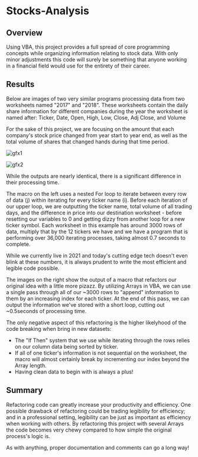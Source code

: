 # Stocks-Analysis

## Overview
Using VBA, this project provides a full spread of core programming concepts while organizing information relating to stock data.
With only minor adjustments this code will surely be something that anyone working in a financial field would use for the entirety of their career.

## Results
Below are images of two very similar programs processing data from two worksheets named "2017" and "2018".
These worksheets contain the daily share information for different companies during the year the worksheet is named after: 
  Ticker, Date, Open, High, Low, Close, Adj Close, and Volume

For the sake of this project, we are focusing on the amount that each company's stock price changed from year start to year end, as well as the total volume of shares that changed hands during that time period.


![gfx1](https://user-images.githubusercontent.com/14188580/110701270-95ab6200-81b6-11eb-9aba-f26cd1628ce1.png)

![gfx2](https://user-images.githubusercontent.com/14188580/110701277-96dc8f00-81b6-11eb-827f-d52b338aeb16.png)

While the outputs are nearly identical, there is a significant difference in their processing time.

The macro on the left uses a nested For loop to iterate between every row of data (j) within iterating for every ticker name (i).
Before each iteration of our upper loop, we are outputting the ticker name, total volume of all trading days, and the difference in price into our destination worksheet - before resetting our variables to 0 and getting dizzy from another loop for a new ticker symbol.
Each worksheet in this example has around 3000 rows of data, multiply that by the 12 tickers we have and we have a program that is performing over 36,000 iterating processes, taking almost 0.7 seconds to complete.

While we currently live in 2021 and today's cutting edge tech doesn't even blink at these numbers, it is always prudent to write the most efficient and legible code possible.

The images on the right show the output of a macro that refactors our original idea with a little more pizazz.
By utilizing Arrays in VBA, we can use a single pass through all of our ~3000 rows to "append" information to them by an increasing index for each ticker.
At the end of this pass, we can output the information we've stored with a short loop, cutting out ~0.5seconds of processing time.

The only negative aspect of this refactoring is the higher likelyhood of the code breaking when bring in new datasets:
  * The "If Then" system that we use while iterating through the rows relies on our column data being sorted by ticker.
  * If all of one ticker's information is not sequential on the worksheet, the macro will almost certainly break by incrementing our index beyond the Array length.
  * Having clean data to begin with is always a plus!

## Summary
Refactoring code can greatly increase your productivity and efficiency.
One possible drawback of refactoring could be trading legibility for efficiency; and in a professional setting, legibility can be just as important as efficiency when working with others. By refactoring this project with several Arrays the code becomes very chewy compared to how simple the original process's logic is.

As with anything, proper documentation and comments can go a long way!

